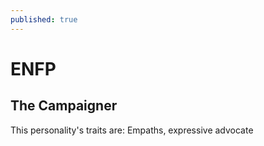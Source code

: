 ```yaml
---
published: true
---
```

# ENFP

## The Campaigner

This personality's traits are:
 Empaths, expressive advocate
